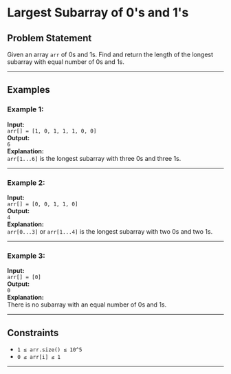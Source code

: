 # Largest Subarray of 0's and 1's

## Problem Statement
Given an array `arr` of 0s and 1s. Find and return the length of the longest subarray with equal number of 0s and 1s.

---

## Examples

### Example 1:
**Input:**  
`arr[] = [1, 0, 1, 1, 1, 0, 0]`  
**Output:**  
`6`  
**Explanation:**  
`arr[1...6]` is the longest subarray with three 0s and three 1s.

---

### Example 2:
**Input:**  
`arr[] = [0, 0, 1, 1, 0]`  
**Output:**  
`4`  
**Explanation:**  
`arr[0...3]` or `arr[1...4]` is the longest subarray with two 0s and two 1s.

---

### Example 3:
**Input:**  
`arr[] = [0]`  
**Output:**  
`0`  
**Explanation:**  
There is no subarray with an equal number of 0s and 1s.

---

## Constraints
- `1 ≤ arr.size() ≤ 10^5`
- `0 ≤ arr[i] ≤ 1`

---